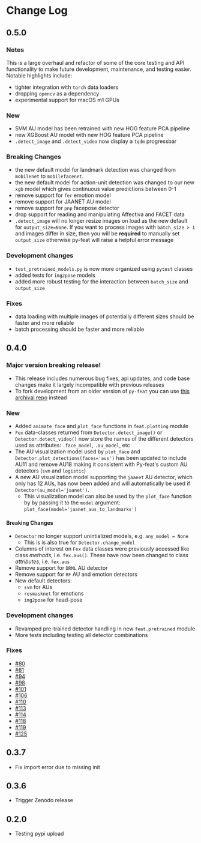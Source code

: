 # Change Log

## 0.5.0

### Notes

This is a large overhaul and refactor of some of the core testing and API functionality to make future development, maintenance, and testing easier. Notable highlights include:
- tighter integration with `torch` data loaders
- dropping `opencv` as a dependency
- experimental support for macOS m1 GPUs

### New
- SVM AU model has been retrained with new HOG feature PCA pipeline
- new XGBoost AU model with new HOG feature PCA pipeline
- `.detect_image` and `.detect_video` now display a `tqdm` progressbar

### Breaking Changes

- the new default model for landmark detection was changed from `mobilenet` to `mobilefacenet`. 
- the new default model for action-unit detection was changed to our new `xgb` model which gives continuous value predictions between 0-1
- remove support for `fer` emotion model
- remove support for JAANET AU model
- remove support for `pnp` facepose detector
- drop support for reading and manipulating Affectiva and FACET data
- `.detect_image` will no longer resize images on load as the new default for `output_size=None`. If you want to process images with `batch_size > 1` and images differ in size, then you will be **required** to manually set `output_size` otherwise py-feat will raise a helpful error message

### Development changes

- `test_pretrained_models.py` is now more organized using `pytest` classes
- added tests for `img2pose` models
- added more robust testing for the interaction between `batch_size` and `output_size`


### Fixes
- data loading with multiple images of potentially different sizes should be faster and more reliable
- batch processing should be faster and more reliable

## 0.4.0

### Major version breaking release!
- This release includes numerous bug fixes, api updates, and code base changes make it largely incompatible with previous releases
- To fork development from an older version of `py-feat` you can use [this archival repo](https://github.com/cosanlab/py-feat-archive) instead

### New
- Added `animate_face` and `plot_face` functions in `feat.plotting` module
- `Fex` data-classes returned from `Detector.detect_image()` or `Detector.detect_video()` now store the names of the different detectors used as attributes: `.face_model`, `.au_model`, etc
- The AU visualization model used by `plot_face` and `Detector.plot_detections(faces='aus')` has been updated to include AU11 and remove AU18 making it consistent with Py-feat's custom AU detectors (`svm` and `logistic`)
- A new AU visualization model supporting the `jaanet` AU detector, which only has 12 AUs, has now been added and will automatically be used if `Detector(au_model='jaanet')`. 
    - This visualization model can also be used by the `plot_face` function by by passing it to the `model` argument: `plot_face(model='jaanet_aus_to_landmarks')`

#### Breaking Changes
- `Detector` no longer support unintialized models, e.g. `any_model = None`
    - This is is also true for `Detector.change_model`
- Columns of interest on `Fex` data classes were previously accessed like class *methods*, i.e. `fex.aus()`. These have now been changed to class *attributes*, i.e. `fex.aus`
- Remove support for `DRML` AU detector
- Remove support for `RF` AU and emotion detectors
- New default detectors:
    - `svm` for AUs
    - `resmasknet` for emotions
    - `img2pose` for head-pose

### Development changes
- Revamped pre-trained detector handling in new `feat.pretrained` module
- More tests including testing all detector combinations

### Fixes
- [#80](https://github.com/cosanlab/py-feat/issues/80)
- [#81](https://github.com/cosanlab/py-feat/issues/81)
- [#94](https://github.com/cosanlab/py-feat/issues/94)
- [#98](https://github.com/cosanlab/py-feat/issues/98)
- [#101](https://github.com/cosanlab/py-feat/issues/101)
- [#106](https://github.com/cosanlab/py-feat/issues/106)
- [#110](https://github.com/cosanlab/py-feat/issues/110)
- [#113](https://github.com/cosanlab/py-feat/issues/113)
- [#114](https://github.com/cosanlab/py-feat/issues/114)
- [#118](https://github.com/cosanlab/py-feat/issues/118)
- [#119](https://github.com/cosanlab/py-feat/issues/119)
- [#125](https://github.com/cosanlab/py-feat/issues/125)


## 0.3.7
- Fix import error due to missing init

## 0.3.6
- Trigger Zenodo release

## 0.2.0
- Testing pypi upload